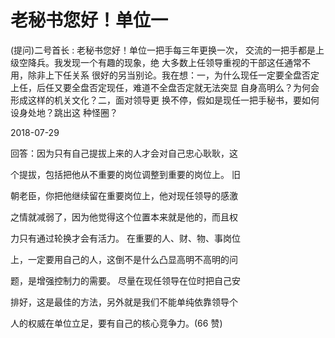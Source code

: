 # 老秘书您好！单位一

(提问)二号首长 : 老秘书您好！单位一把手每三年更换一次， 交流的一把手都是上级空降兵。我发现一个有趣的现象，绝 大多数上任领导重视的干部这任通常不用，除非上下任关系 很好的另当别论。我在想：一，为什么现任一定要全盘否定 上任，后任又要全盘否定现任，难道不全盘否定就无法突显 自身高明么？为何会形成这样的机关文化？二，面对领导更 换不停，假如是现任一把手秘书，要如何设身处地？跳出这 种怪圈？

2018-07-29

回答：因为只有自己提拔上来的人才会对自己忠心耿耿，这

个提拔，包括把他从不重要的岗位调整到重要的岗位上。 旧

朝老臣，你把他继续留在重要岗位上，他对现任领导的感激

之情就减弱了，因为他觉得这个位置本来就是他的，而且权

力只有通过轮换才会有活力。 在重要的人、财、物、事岗位

上，一定要用自己的人，这倒不是什么凸显高明不高明的问

题，是增强控制力的需要。 尽量在现任领导在位时把自己安

排好，这是最佳的方法，另外就是我们不能单纯依靠领导个

人的权威在单位立足，要有自己的核心竞争力。(66 赞)